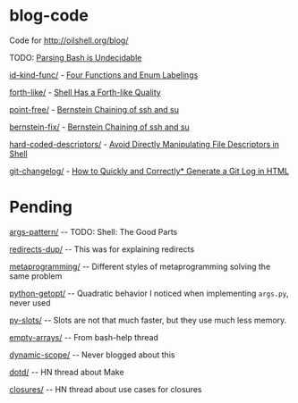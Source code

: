 # blog-code

Code for http://oilshell.org/blog/

TODO: [Parsing Bash is Undecidable](http://www.oilshell.org/blog/2016/10/20.html)

[id-kind-func/](id-kind-func/) - [Four Functions and Enum Labelings](http://www.oilshell.org/blog/2016/12/26.html)

[forth-like/](forth-like/) - [Shell Has a Forth-like Quality](http://www.oilshell.org/blog/2017/01/13.html)

[point-free/]([point-free/]) - [Bernstein Chaining of ssh and su](http://www.oilshell.org/blog/2017/01/15.html)

[bernstein-fix/](bernstein-fix/) - [Bernstein Chaining of ssh and su](http://www.oilshell.org/blog/2017/01/31.html)

[hard-coded-descriptors/](hard-coded-descriptors/) - [Avoid Directly Manipulating File Descriptors in Shell](http://www.oilshell.org/blog/2017/08/12.html)

[git-changelog/](git-changelog/) - [How to Quickly and Correctly\* Generate a Git Log in HTML](http://www.oilshell.org/blog/2017/09/19.html)


# Pending

[args-pattern/](args-pattern/) -- TODO: Shell: The Good Parts

[redirects-dup/](redirects-dup/) -- This was for explaining redirects

[metaprogramming/](metaprogramming/) -- Different styles of metaprogramming solving the same problem

[python-getopt/](python-getopt/) -- Quadratic behavior I noticed when implementing `args.py`, never used

[py-slots/](py-slots/) -- Slots are not that much faster, but they use much less memory.

[empty-arrays/](empty-arrays/) -- From bash-help thread

[dynamic-scope/](dynamic-scope/) -- Never blogged about this

[dotd/](dotd/) -- HN thread about Make

[closures/](closures/) -- HN thread about use cases for closures
